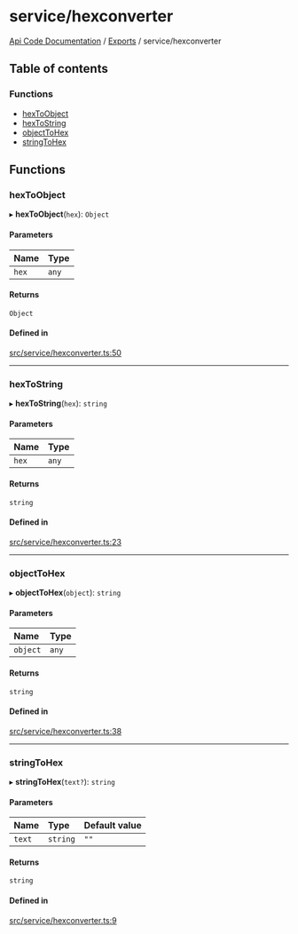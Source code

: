 # service/hexconverter
 
[Api Code Documentation](../README.md) / [Exports](../modules.md) / service/hexconverter

## Table of contents

### Functions

- [hexToObject](service_hexconverter.md#hextoobject)
- [hexToString](service_hexconverter.md#hextostring)
- [objectToHex](service_hexconverter.md#objecttohex)
- [stringToHex](service_hexconverter.md#stringtohex)

## Functions

### hexToObject

▸ **hexToObject**(`hex`): `Object`

#### Parameters

| Name | Type |
| :------ | :------ |
| `hex` | `any` |

#### Returns

`Object`

#### Defined in

[src/service/hexconverter.ts:50](https://github.com/openkfw/TruBudget/blob/4d7fd4be/api/src/service/hexconverter.ts#L50)

___

### hexToString

▸ **hexToString**(`hex`): `string`

#### Parameters

| Name | Type |
| :------ | :------ |
| `hex` | `any` |

#### Returns

`string`

#### Defined in

[src/service/hexconverter.ts:23](https://github.com/openkfw/TruBudget/blob/4d7fd4be/api/src/service/hexconverter.ts#L23)

___

### objectToHex

▸ **objectToHex**(`object`): `string`

#### Parameters

| Name | Type |
| :------ | :------ |
| `object` | `any` |

#### Returns

`string`

#### Defined in

[src/service/hexconverter.ts:38](https://github.com/openkfw/TruBudget/blob/4d7fd4be/api/src/service/hexconverter.ts#L38)

___

### stringToHex

▸ **stringToHex**(`text?`): `string`

#### Parameters

| Name | Type | Default value |
| :------ | :------ | :------ |
| `text` | `string` | `""` |

#### Returns

`string`

#### Defined in

[src/service/hexconverter.ts:9](https://github.com/openkfw/TruBudget/blob/4d7fd4be/api/src/service/hexconverter.ts#L9)
